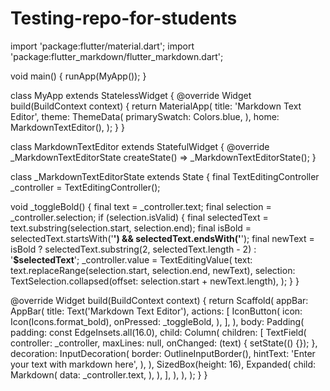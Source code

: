 # Testing-repo-for-students


import 'package:flutter/material.dart';
import 'package:flutter_markdown/flutter_markdown.dart';

void main() {
  runApp(MyApp());
}

class MyApp extends StatelessWidget {
  @override
  Widget build(BuildContext context) {
    return MaterialApp(
      title: 'Markdown Text Editor',
      theme: ThemeData(
        primarySwatch: Colors.blue,
      ),
      home: MarkdownTextEditor(),
    );
  }
}

class MarkdownTextEditor extends StatefulWidget {
  @override
  _MarkdownTextEditorState createState() => _MarkdownTextEditorState();
}

class _MarkdownTextEditorState extends State<MarkdownTextEditor> {
  final TextEditingController _controller = TextEditingController();

  void _toggleBold() {
    final text = _controller.text;
    final selection = _controller.selection;
    if (selection.isValid) {
      final selectedText = text.substring(selection.start, selection.end);
      final isBold = selectedText.startsWith('**') && selectedText.endsWith('**');
      final newText = isBold
          ? selectedText.substring(2, selectedText.length - 2)
          : '**$selectedText**';
      _controller.value = TextEditingValue(
        text: text.replaceRange(selection.start, selection.end, newText),
        selection: TextSelection.collapsed(offset: selection.start + newText.length),
      );
    }
  }

  @override
  Widget build(BuildContext context) {
    return Scaffold(
      appBar: AppBar(
        title: Text('Markdown Text Editor'),
        actions: [
          IconButton(
            icon: Icon(Icons.format_bold),
            onPressed: _toggleBold,
          ),
        ],
      ),
      body: Padding(
        padding: const EdgeInsets.all(16.0),
        child: Column(
          children: [
            TextField(
              controller: _controller,
              maxLines: null,
              onChanged: (text) {
                setState(() {});
              },
              decoration: InputDecoration(
                border: OutlineInputBorder(),
                hintText: 'Enter your text with markdown here',
              ),
            ),
            SizedBox(height: 16),
            Expanded(
              child: Markdown(
                data: _controller.text,
              ),
            ),
          ],
        ),
      ),
    );
  }
}
